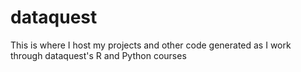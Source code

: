 # dataquest
This is where I host my projects and other code generated as I work through dataquest's R and Python courses
